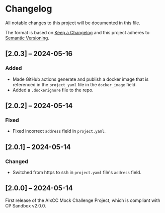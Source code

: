 # Changelog

All notable changes to this project will be documented in this file.

The format is based on [Keep a Changelog](http://keepachangelog.com/)
and this project adheres to [Semantic Versioning](http://semver.org/).

## [2.0.3] – 2024-05-16

### Added

- Made GitHub actions generate and publish a docker image that is referenced
  in the `project_yaml` file in the `docker_image` field.
- Added a `.dockerignore` file to the repo.

## [2.0.2] – 2024-05-14

### Fixed

- Fixed incorrect `address` field in `project.yaml`.

## [2.0.1] – 2024-05-14

### Changed

- Switched from https to ssh in `project.yaml` file's `address` field.

## [2.0.0] – 2024-05-14

First release of the AIxCC Mock Challenge Project, which is
compliant with CP Sandbox v2.0.0.

<!-- markdownlint-disable-file MD024 -->
